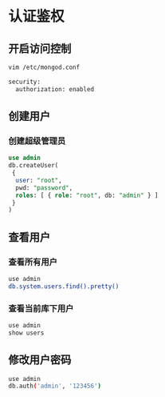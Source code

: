 # 认证鉴权

## 开启访问控制

```bash
vim /etc/mongod.conf

security:
  authorization: enabled
```

## 创建用户

### 创建超级管理员

```sql
use admin
db.createUser(
 {
  user: "root",
  pwd: "password",
  roles: [ { role: "root", db: "admin" } ]
 }
)
```

## 查看用户

### 查看所有用户

```bash
use admin
db.system.users.find().pretty()
```

### 查看当前库下用户

```bash
use admin
show users
```

## 修改用户密码

```bash
use admin
db.auth('admin', '123456')
```





